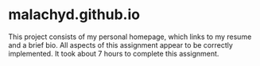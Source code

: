 # malachyd.github.io

This project consists of my personal homepage, which links to my resume and a brief bio.
All aspects of this assignment appear to be correctly implemented. 
It took about 7 hours to complete this assignment.
